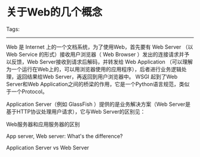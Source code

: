 # 关于Web的几个概念
Tags: 

------

Web 是 Internet 上的一个文档系统，为了使用Web，首先要有 Web Server （以 Web Service 的形式）接收用户浏览器（ Web Browser ）发出的连接请求并予以反馈，Web Server接收到请求后解码，并转发给 Web Application （可以理解为一个运行在Web上的，可以用浏览器使用的应用程序），后者进行业务逻辑处理，返回结果给Web Server，再返回到用户浏览器中。 WSGI 起到了Web Server和Web Application之间的桥梁的作用，它是一个Python语言规范，类似于一个Protocol。

Application Server（例如 GlassFish ）提供的是业务解决方案（Web Server是基于HTTP协议处理用户请求），它与Web Server的区别见：

 Web服务器和应用服务器的区别 

 App server, Web server: What's the difference? 

 Application Server vs Web Server